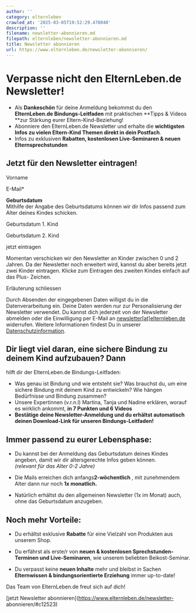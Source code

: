 ```yaml
---
author: ''
category: elternleben
crawled_at: '2025-03-05T19:52:29.470040'
description: ''
filename: newsletter-abonnieren.md
filepath: elternleben/newsletter-abonnieren.md
title: Newsletter abonnieren
url: https://www.elternleben.de/newsletter-abonnieren/
---
```


#  Verpasse nicht den ElternLeben.de Newsletter!

  * Als **Dankeschön** für deine Anmeldung bekommst du den **ElternLeben.de Bindungs-Leitfaden** mit praktischen **Tipps & Videos **zur Stärkung eurer Eltern-Kind-Beziehung!
  * Abonniere den ElternLeben.de Newsletter und erhalte die **wichtigsten Infos zu vielen Eltern-Kind Themen direkt in dein Postfach**.
  * Infos zu exklusiven **Rabatten, kostenlosen Live-Seminaren & neuen Elternsprechstunden**



##  Jetzt für den Newsletter eintragen!

Vorname

E-Mail*

**Geburtsdatum**  
Mithilfe der Angabe des Geburtsdatums können wir dir Infos passend zum Alter
deines Kindes schicken.

Geburtsdatum 1. Kind

Geburtsdatum 2. Kind

jetzt eintragen

Momentan verschicken wir den Newsletter an Kinder zwischen 0 und 2 Jahren. Da
der Newsletter noch erweitert wird, kannst du aber bereits jetzt zwei Kinder
eintragen. Klicke zum Eintragen des zweiten Kindes einfach auf das Plus-
Zeichen.

Erläuterung schliessen

Durch Absenden der eingegebenen Daten willigst du in die Datenverarbeitung
ein. Deine Daten werden nur zur Personalisierung der Newsletter verwendet. Du
kannst dich jederzeit von der Newsletter abmelden oder die Einwilligung per
E-Mail an
[newsletter[at]elternleben.de](javascript:linkTo_UnCryptMailto\(%27nbjmup%2BofxtmfuufsAfmufsomfcfo%5C%2Fef%27\);)
widerrufen. Weitere Informationen findest Du in unserer
[Datenschutzinformation](https://www.elternleben.de/datenschutzerklaerung/).



##  Dir liegt viel daran, eine sichere Bindung zu deinem Kind aufzubauen? Dann
hilft dir der ElternLeben.de Bindungs-Leitfaden:

  * Was genau ist Bindung und wie entsteht sie? Was brauchst du, um eine sichere Bindung mit deinem Kind zu entwickeln? Wie hängen Bedürfnisse und Bindung zusammen?
  * Unsere Expertinnen (v.r.n.l) Martina, Tanja und Nadine erklären, worauf es wirklich ankommt, **in 7 Punkten und 6 Videos**
  * **Bestätige deine Newsletter-Anmeldung und du erhältst automatisch deinen Download-Link für unseren Bindungs-Leitfaden!**

##  Immer passend zu eurer Lebensphase:

  * Du kannst bei der Anmeldung das Geburtsdatum deines Kindes angeben, damit wir dir altersgerechte Infos geben können.  
_(relevant für das Alter 0-2 Jahre)_

  * Die Mails erreichen dich anfangs**2-wöchentlich** , mit zunehmendem Alter dann nur noch **1x monatlich.**

  * Natürlich erhältst du den allgemeinen Newsletter (1x im Monat) auch, ohne das Geburtsdatum anzugeben.





##  Noch mehr Vorteile:

  * Du erhältst exklusive **Rabatte** für eine Vielzahl von Produkten aus unserem Shop.
  * Du erfährst als erste/r von **neuen & kostenlosen Sprechstunden-Terminen und Live-Seminaren**, wie unserem beliebten Beikost-Seminar.

  * Du verpasst keine **neuen Inhalte** mehr und bleibst in Sachen **Elternwissen & bindungsorientierte Erziehung** immer up-to-date!

Das Team von ElternLeben.de freut sich auf dich!

[jetzt Newsletter abonnieren](https://www.elternleben.de/newsletter-
abonnieren/#c12523)

